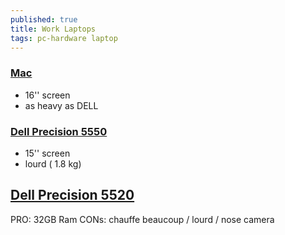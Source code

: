 ```yaml
---
published: true
title: Work Laptops
tags: pc-hardware laptop
---
```


### [Mac]()
- 16'' screen
- as heavy as DELL 

### [Dell Precision 5550](https://www.notebookcheck.net/Dell-Precision-5550-Workstation-Review-The-XPS-15-For-Professionals.483877.0.html)
- 15'' screen 
- lourd ( 1.8 kg)

## [Dell Precision 5520](https://www.dell.com/support/kbdoc/fr-fr/000141036/dell-precision-5520-mobile-station-de-travail-guide-visuel)
PRO:  32GB Ram
CONs: chauffe beaucoup / lourd / nose camera
